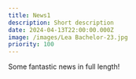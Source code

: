 ```yaml
---
title: News1
description: Short description
date: 2024-04-13T22:00:00.000Z
image: /images/Lea Bachelor-23.jpg
priority: 100
---
```


Some fantastic news in full length!

